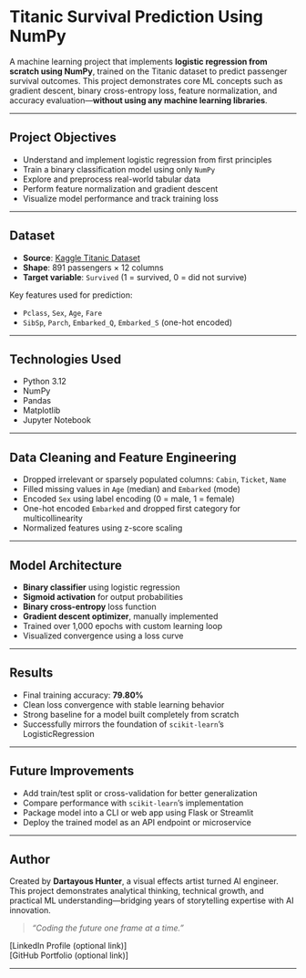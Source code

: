 # Titanic Survival Prediction Using NumPy

A machine learning project that implements **logistic regression from scratch using NumPy**, trained on the Titanic dataset to predict passenger survival outcomes. This project demonstrates core ML concepts such as gradient descent, binary cross-entropy loss, feature normalization, and accuracy evaluation—**without using any machine learning libraries**.

---

## Project Objectives

- Understand and implement logistic regression from first principles  
- Train a binary classification model using only `NumPy`  
- Explore and preprocess real-world tabular data  
- Perform feature normalization and gradient descent  
- Visualize model performance and track training loss

---

## Dataset

- **Source**: [Kaggle Titanic Dataset](https://www.kaggle.com/datasets/yasserh/titanic-dataset/data)  
- **Shape**: 891 passengers × 12 columns  
- **Target variable**: `Survived` (1 = survived, 0 = did not survive)

Key features used for prediction:  
- `Pclass`, `Sex`, `Age`, `Fare`  
- `SibSp`, `Parch`, `Embarked_Q`, `Embarked_S` (one-hot encoded)

---

## Technologies Used

- Python 3.12  
- NumPy  
- Pandas  
- Matplotlib  
- Jupyter Notebook

---

## Data Cleaning and Feature Engineering

- Dropped irrelevant or sparsely populated columns: `Cabin`, `Ticket`, `Name`  
- Filled missing values in `Age` (median) and `Embarked` (mode)  
- Encoded `Sex` using label encoding (0 = male, 1 = female)  
- One-hot encoded `Embarked` and dropped first category for multicollinearity  
- Normalized features using z-score scaling

---

## Model Architecture

- **Binary classifier** using logistic regression  
- **Sigmoid activation** for output probabilities  
- **Binary cross-entropy** loss function  
- **Gradient descent optimizer**, manually implemented  
- Trained over 1,000 epochs with custom learning loop  
- Visualized convergence using a loss curve

---

## Results

- Final training accuracy: **79.80%**  
- Clean loss convergence with stable learning behavior  
- Strong baseline for a model built completely from scratch  
- Successfully mirrors the foundation of `scikit-learn`’s LogisticRegression

---

## Future Improvements

- Add train/test split or cross-validation for better generalization  
- Compare performance with `scikit-learn`’s implementation  
- Package model into a CLI or web app using Flask or Streamlit  
- Deploy the trained model as an API endpoint or microservice

---

## Author

Created by **Dartayous Hunter**, a visual effects artist turned AI engineer.  
This project demonstrates analytical thinking, technical growth, and practical ML understanding—bridging years of storytelling expertise with AI innovation.

> *“Coding the future one frame at a time.”*

[LinkedIn Profile (optional link)]  
[GitHub Portfolio (optional link)]

---
